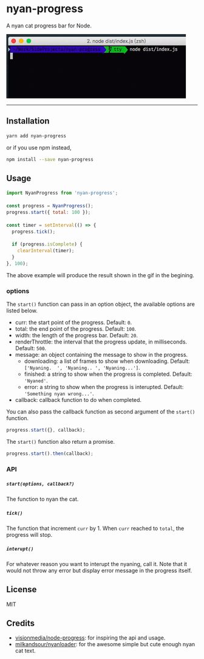 # nyan-progress
A nyan cat progress bar for Node.

![screenshot](./assets/screenshot.gif)

---

## Installation
```bash
yarn add nyan-progress
```
or if you use npm instead,
```bash
npm install --save nyan-progress
```

## Usage
```js
import NyanProgress from 'nyan-progress';

const progress = NyanProgress();
progress.start({ total: 100 });

const timer = setInterval(() => {
  progress.tick();

  if (progress.isComplete) {
    clearInterval(timer);
  }
}, 100);
```

The above example will produce the result shown in the gif in the begining.

### options
The `start()` function can pass in an option object, the available options are listed below.

- curr: the start point of the progress. Default: `0`.
- total: the end point of the progress. Default: `100`.
- width: the length of the progress bar. Default: `20`.
- renderThrottle: the interval that the progress update, in milliseconds. Default: `500`.
- message: an object containing the message to show in the progress.
  - downloading: a list of frames to show when downloading. Default: `['Nyaning.  ', 'Nyaning.. ', 'Nyaning...']`.
  - finished: a string to show when the progress is completed. Default: `'Nyaned'`.
  - error: a string to show when the progress is interupted. Default: `'Something nyan wrong...'`.
- callback: callback function to do when completed.

You can also pass the callback function as second argument of the `start()` function.
```js
progress.start({}, callback);
```

The `start()` function also return a promise.
```js
progress.start().then(callback);
```

### API
##### `start(options, callback?)`
The function to nyan the cat.

##### `tick()`
The function that increment `curr` by 1. When `curr` reached to `total`, the progress will stop.

##### `interupt()`
For whatever reason you want to interupt the nyaning, call it. Note that it would not throw any error but display error message in the progress itself.

## License
MIT

## Credits
- [visionmedia/node-progress](https://github.com/visionmedia/node-progress): for inspiring the api and usage.
- [milkandsour/nyanloader](https://github.com/milkandsour/nyanloader): for the awesome simple but cute enough nyan cat text.

